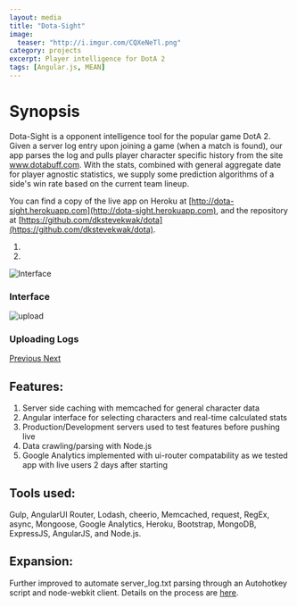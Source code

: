 ```yaml
---
layout: media
title: "Dota-Sight"
image:
  teaser: "http://i.imgur.com/CQXeNeTl.png"
category: projects
excerpt: Player intelligence for DotA 2
tags: [Angular.js, MEAN]
---
```


# Synopsis

Dota-Sight is a opponent intelligence tool for the popular game DotA 2. Given a server log entry upon joining a game (when a match is found), our app parses the log and pulls player character specific history from the site www.dotabuff.com. With the stats, combined with general aggregate date for player agnostic statistics, we supply some prediction algorithms of a side's win rate based on the current team lineup.

You can find a copy of the live app on Heroku at [http://dota-sight.herokuapp.com](http://dota-sight.herokuapp.com), and the repository at [https://github.com/dkstevekwak/dota](https://github.com/dkstevekwak/dota).


<div id="carousel-example-generic" class="carousel slide" data-ride="carousel">
  <!-- Indicators -->
  <ol class="carousel-indicators">
    <li data-target="#carousel-example-generic" data-slide-to="0" class="active"></li>
    <li data-target="#carousel-example-generic" data-slide-to="1"></li>
  </ol>

  <!-- Wrapper for slides -->
  <div class="carousel-inner" role="listbox">
    <div class="item active">
      <img src="http://i.imgur.com/CQXeNeTl.png" alt="Interface">
      <div class="carousel-caption">
        <h3>Interface</h3>
      </div>
    </div>
    <div class="item">
      <img src="http://i.imgur.com/mEzfOR0l.png" alt="upload">
      <div class="carousel-caption">
        <h3>Uploading Logs</h3>
      </div>
    </div>
  </div>

  <!-- Controls -->
  <a class="left carousel-control" href="#carousel-example-generic" role="button" data-slide="prev">
    <span class="glyphicon glyphicon-chevron-left" aria-hidden="true"></span>
    <span class="sr-only">Previous</span>
  </a>
  <a class="right carousel-control" href="#carousel-example-generic" role="button" data-slide="next">
    <span class="glyphicon glyphicon-chevron-right" aria-hidden="true"></span>
    <span class="sr-only">Next</span>
  </a>
</div>

## Features:

1. Server side caching with memcached for general character data
2. Angular interface for selecting characters and real-time calculated stats
3. Production/Development servers used to test features before pushing live
4. Data crawling/parsing with Node.js
5. Google Analytics implemented with ui-router compatability as we tested app with live users 2 days after starting

## Tools used:

Gulp, AngularUI Router, Lodash, cheerio, Memcached, request, RegEx, async, Mongoose, Google Analytics, Heroku, Bootstrap, MongoDB, ExpressJS, AngularJS, and Node.js.  

## Expansion:

Further improved to automate server_log.txt parsing through an Autohotkey script and node-webkit client. Details on the process are [here](http://alwang85.github.io/reviews/2015/07/09/Updating-Dota--Sight-with-Node-Webkit.html).



